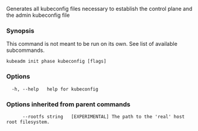 
Generates all kubeconfig files necessary to establish the control plane and the admin kubeconfig file

### Synopsis

This command is not meant to be run on its own. See list of available subcommands.

```
kubeadm init phase kubeconfig [flags]
```

### Options

```
  -h, --help   help for kubeconfig
```

### Options inherited from parent commands

```
      --rootfs string   [EXPERIMENTAL] The path to the 'real' host root filesystem.
```

